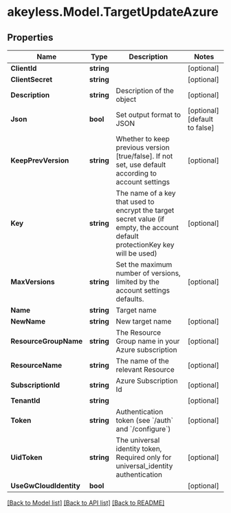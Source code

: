 # akeyless.Model.TargetUpdateAzure

## Properties

Name | Type | Description | Notes
------------ | ------------- | ------------- | -------------
**ClientId** | **string** |  | [optional] 
**ClientSecret** | **string** |  | [optional] 
**Description** | **string** | Description of the object | [optional] 
**Json** | **bool** | Set output format to JSON | [optional] [default to false]
**KeepPrevVersion** | **string** | Whether to keep previous version [true/false]. If not set, use default according to account settings | [optional] 
**Key** | **string** | The name of a key that used to encrypt the target secret value (if empty, the account default protectionKey key will be used) | [optional] 
**MaxVersions** | **string** | Set the maximum number of versions, limited by the account settings defaults. | [optional] 
**Name** | **string** | Target name | 
**NewName** | **string** | New target name | [optional] 
**ResourceGroupName** | **string** | The Resource Group name in your Azure subscription | [optional] 
**ResourceName** | **string** | The name of the relevant Resource | [optional] 
**SubscriptionId** | **string** | Azure Subscription Id | [optional] 
**TenantId** | **string** |  | [optional] 
**Token** | **string** | Authentication token (see &#x60;/auth&#x60; and &#x60;/configure&#x60;) | [optional] 
**UidToken** | **string** | The universal identity token, Required only for universal_identity authentication | [optional] 
**UseGwCloudIdentity** | **bool** |  | [optional] 

[[Back to Model list]](../README.md#documentation-for-models) [[Back to API list]](../README.md#documentation-for-api-endpoints) [[Back to README]](../README.md)

